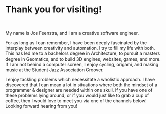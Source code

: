 # Thank you for visiting!
<br>

My name is Jos Feenstra, and I am a creative software engineer.

For as long as I can remember, I have been deeply fascinated by the interplay between creativity and automation. I try to fill my life with both. This has led me to a bachelors degree in Architecture, to pursuit a masters degree in Geomatics, and to build 3D engines, websites, games, and more. If I am not behind a computer screen, I enjoy cycling, origami, and making music at the Student Jazz Association Groover. 

<!-- I enjoy tackling problems which necessitate a wholistic approach. I have discovered that I can mean a lot in situations where both the mindset of a programmer & designer are needed within one skull. I get my strength from fascination in abstract and unorthodox ideas, mixing them, experimenting with them, and turning them into reality. This mixing of ideas has lead me to using geomatics-related algorithms in order to create [art][7], using game-engines to build [geomatics][5] applications, and using AI to help me design [posters][6].  -->

I enjoy tackling problems which necessitate a wholistic approach. I have discovered that I can mean a lot in situations where both the mindset of a programmer & designer are needed within one skull. If you have one of these problems lying around, or if you would just like to grab a cup of coffee, then I would love to meet you via one of the channels below! Looking forward hearing from you! 

[1]: <#architecture> "link to architecture"
[2]: <#minor> "link to minor"
[3]: <#sfered> "link to sfered"
[4]: <#geomatics> "link to geomatics"
[5]: <#synthesis> "synthesis project"
[6]: <#groover> "groover"

[7]: <https://josfeenstra.nl/project/geon/#sphericaltwo> "Demo"